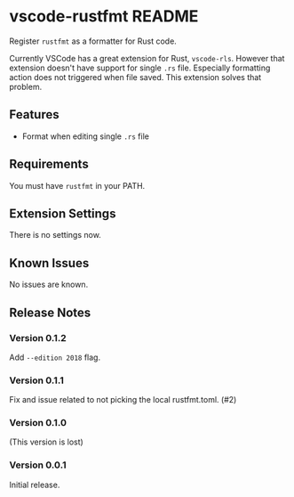 # vscode-rustfmt README

Register `rustfmt` as a formatter for Rust code.

Currently VSCode has a great extension for Rust, `vscode-rls`. However that extension doesn't have support for single `.rs` file. Especially formatting action does not triggered when file saved. This extension solves that problem.

## Features

* Format when editing single `.rs` file

## Requirements

You must have `rustfmt` in your PATH.

## Extension Settings

There is no settings now.

## Known Issues

No issues are known.

## Release Notes

### Version 0.1.2

Add `--edition 2018` flag.

### Version 0.1.1

Fix and issue related to not picking the local rustfmt.toml. (#2)

### Version 0.1.0

(This version is lost)

### Version 0.0.1

Initial release.
